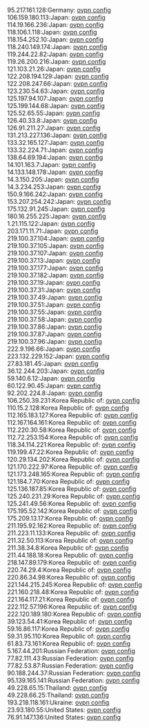 95.217.161.128:Germany: [ovpn config](vpn/95_217_161_128.ovpn)  
106.159.180.113:Japan: [ovpn config](vpn/106_159_180_113.ovpn)  
114.19.166.236:Japan: [ovpn config](vpn/114_19_166_236.ovpn)  
118.106.1.118:Japan: [ovpn config](vpn/118_106_1_118.ovpn)  
118.154.252.10:Japan: [ovpn config](vpn/118_154_252_10.ovpn)  
118.240.149.174:Japan: [ovpn config](vpn/118_240_149_174.ovpn)  
119.244.22.82:Japan: [ovpn config](vpn/119_244_22_82.ovpn)  
119.26.200.216:Japan: [ovpn config](vpn/119_26_200_216.ovpn)  
121.103.21.26:Japan: [ovpn config](vpn/121_103_21_26.ovpn)  
122.208.194.129:Japan: [ovpn config](vpn/122_208_194_129.ovpn)  
122.208.247.66:Japan: [ovpn config](vpn/122_208_247_66.ovpn)  
123.230.54.63:Japan: [ovpn config](vpn/123_230_54_63.ovpn)  
125.197.94.107:Japan: [ovpn config](vpn/125_197_94_107.ovpn)  
125.199.144.68:Japan: [ovpn config](vpn/125_199_144_68.ovpn)  
125.52.65.55:Japan: [ovpn config](vpn/125_52_65_55.ovpn)  
126.40.33.8:Japan: [ovpn config](vpn/126_40_33_8.ovpn)  
126.91.211.27:Japan: [ovpn config](vpn/126_91_211_27.ovpn)  
131.213.227.136:Japan: [ovpn config](vpn/131_213_227_136.ovpn)  
133.32.165.127:Japan: [ovpn config](vpn/133_32_165_127.ovpn)  
133.32.224.71:Japan: [ovpn config](vpn/133_32_224_71.ovpn)  
138.64.69.194:Japan: [ovpn config](vpn/138_64_69_194.ovpn)  
14.101.163.7:Japan: [ovpn config](vpn/14_101_163_7.ovpn)  
14.133.148.178:Japan: [ovpn config](vpn/14_133_148_178.ovpn)  
14.3.150.205:Japan: [ovpn config](vpn/14_3_150_205.ovpn)  
14.3.234.253:Japan: [ovpn config](vpn/14_3_234_253.ovpn)  
150.9.166.242:Japan: [ovpn config](vpn/150_9_166_242.ovpn)  
153.207.254.242:Japan: [ovpn config](vpn/153_207_254_242.ovpn)  
175.132.91.245:Japan: [ovpn config](vpn/175_132_91_245.ovpn)  
180.16.255.225:Japan: [ovpn config](vpn/180_16_255_225.ovpn)  
1.21.115.122:Japan: [ovpn config](vpn/1_21_115_122.ovpn)  
203.171.11.71:Japan: [ovpn config](vpn/203_171_11_71.ovpn)  
219.100.37.104:Japan: [ovpn config](vpn/219_100_37_104.ovpn)  
219.100.37.105:Japan: [ovpn config](vpn/219_100_37_105.ovpn)  
219.100.37.107:Japan: [ovpn config](vpn/219_100_37_107.ovpn)  
219.100.37.13:Japan: [ovpn config](vpn/219_100_37_13.ovpn)  
219.100.37.177:Japan: [ovpn config](vpn/219_100_37_177.ovpn)  
219.100.37.182:Japan: [ovpn config](vpn/219_100_37_182.ovpn)  
219.100.37.19:Japan: [ovpn config](vpn/219_100_37_19.ovpn)  
219.100.37.31:Japan: [ovpn config](vpn/219_100_37_31.ovpn)  
219.100.37.49:Japan: [ovpn config](vpn/219_100_37_49.ovpn)  
219.100.37.51:Japan: [ovpn config](vpn/219_100_37_51.ovpn)  
219.100.37.55:Japan: [ovpn config](vpn/219_100_37_55.ovpn)  
219.100.37.58:Japan: [ovpn config](vpn/219_100_37_58.ovpn)  
219.100.37.86:Japan: [ovpn config](vpn/219_100_37_86.ovpn)  
219.100.37.87:Japan: [ovpn config](vpn/219_100_37_87.ovpn)  
219.100.37.96:Japan: [ovpn config](vpn/219_100_37_96.ovpn)  
222.9.196.66:Japan: [ovpn config](vpn/222_9_196_66.ovpn)  
223.132.229.152:Japan: [ovpn config](vpn/223_132_229_152.ovpn)  
27.83.181.45:Japan: [ovpn config](vpn/27_83_181_45.ovpn)  
36.12.244.203:Japan: [ovpn config](vpn/36_12_244_203.ovpn)  
59.140.6.12:Japan: [ovpn config](vpn/59_140_6_12.ovpn)  
60.122.90.45:Japan: [ovpn config](vpn/60_122_90_45.ovpn)  
92.202.224.8:Japan: [ovpn config](vpn/92_202_224_8.ovpn)  
106.250.39.231:Korea Republic of: [ovpn config](vpn/106_250_39_231.ovpn)  
110.15.2.128:Korea Republic of: [ovpn config](vpn/110_15_2_128.ovpn)  
112.165.183.127:Korea Republic of: [ovpn config](vpn/112_165_183_127.ovpn)  
112.167.164.161:Korea Republic of: [ovpn config](vpn/112_167_164_161.ovpn)  
112.220.30.58:Korea Republic of: [ovpn config](vpn/112_220_30_58.ovpn)  
112.72.253.154:Korea Republic of: [ovpn config](vpn/112_72_253_154.ovpn)  
118.34.114.221:Korea Republic of: [ovpn config](vpn/118_34_114_221.ovpn)  
119.199.47.22:Korea Republic of: [ovpn config](vpn/119_199_47_22.ovpn)  
120.29.134.202:Korea Republic of: [ovpn config](vpn/120_29_134_202.ovpn)  
121.170.222.97:Korea Republic of: [ovpn config](vpn/121_170_222_97.ovpn)  
121.173.248.165:Korea Republic of: [ovpn config](vpn/121_173_248_165.ovpn)  
121.184.7.70:Korea Republic of: [ovpn config](vpn/121_184_7_70.ovpn)  
125.136.187.85:Korea Republic of: [ovpn config](vpn/125_136_187_85.ovpn)  
125.240.231.29:Korea Republic of: [ovpn config](vpn/125_240_231_29.ovpn)  
125.241.49.56:Korea Republic of: [ovpn config](vpn/125_241_49_56.ovpn)  
175.195.52.142:Korea Republic of: [ovpn config](vpn/175_195_52_142.ovpn)  
175.209.13.17:Korea Republic of: [ovpn config](vpn/175_209_13_17.ovpn)  
211.195.92.162:Korea Republic of: [ovpn config](vpn/211_195_92_162.ovpn)  
211.223.11.133:Korea Republic of: [ovpn config](vpn/211_223_11_133.ovpn)  
211.32.50.113:Korea Republic of: [ovpn config](vpn/211_32_50_113.ovpn)  
211.38.34.8:Korea Republic of: [ovpn config](vpn/211_38_34_8.ovpn)  
211.44.188.18:Korea Republic of: [ovpn config](vpn/211_44_188_18.ovpn)  
218.147.89.179:Korea Republic of: [ovpn config](vpn/218_147_89_179.ovpn)  
220.74.29.4:Korea Republic of: [ovpn config](vpn/220_74_29_4.ovpn)  
220.86.34.98:Korea Republic of: [ovpn config](vpn/220_86_34_98.ovpn)  
221.144.215.245:Korea Republic of: [ovpn config](vpn/221_144_215_245.ovpn)  
221.160.218.48:Korea Republic of: [ovpn config](vpn/221_160_218_48.ovpn)  
221.164.117.21:Korea Republic of: [ovpn config](vpn/221_164_117_21.ovpn)  
222.112.57.196:Korea Republic of: [ovpn config](vpn/222_112_57_196.ovpn)  
222.120.189.180:Korea Republic of: [ovpn config](vpn/222_120_189_180.ovpn)  
39.123.54.41:Korea Republic of: [ovpn config](vpn/39_123_54_41.ovpn)  
59.16.86.117:Korea Republic of: [ovpn config](vpn/59_16_86_117.ovpn)  
59.31.95.110:Korea Republic of: [ovpn config](vpn/59_31_95_110.ovpn)  
61.83.73.161:Korea Republic of: [ovpn config](vpn/61_83_73_161.ovpn)  
5.167.44.201:Russian Federation: [ovpn config](vpn/5_167_44_201.ovpn)  
77.82.111.43:Russian Federation: [ovpn config](vpn/77_82_111_43.ovpn)  
77.82.53.87:Russian Federation: [ovpn config](vpn/77_82_53_87.ovpn)  
90.188.244.37:Russian Federation: [ovpn config](vpn/90_188_244_37.ovpn)  
95.139.165.141:Russian Federation: [ovpn config](vpn/95_139_165_141.ovpn)  
49.228.65.15:Thailand: [ovpn config](vpn/49_228_65_15.ovpn)  
49.228.66.25:Thailand: [ovpn config](vpn/49_228_66_25.ovpn)  
193.218.118.161:Ukraine: [ovpn config](vpn/193_218_118_161.ovpn)  
23.93.180.55:United States: [ovpn config](vpn/23_93_180_55.ovpn)  
76.91.147.136:United States: [ovpn config](vpn/76_91_147_136.ovpn)  

